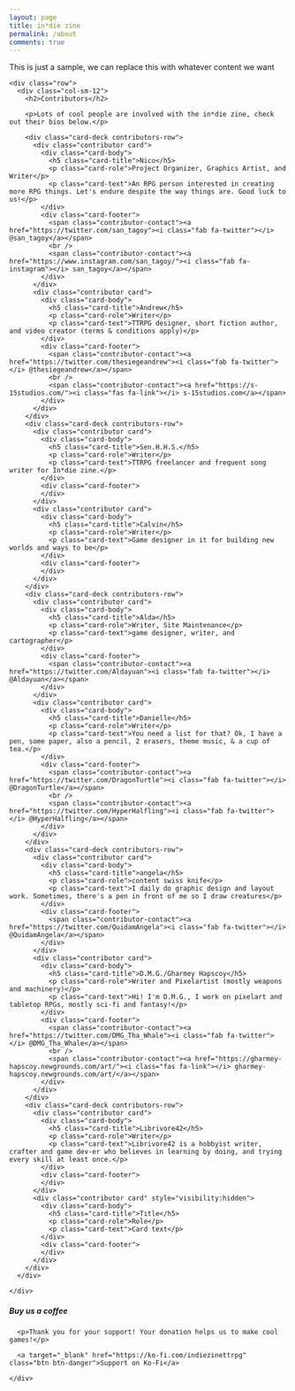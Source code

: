 ```yaml
---
layout: page
title: in*die zine
permalink: /about
comments: true
---
```


<div class="row justify-content-between">
  <div class="col-md-8">
    <div class="row">
      <div class="col-sm-12">
        <p>This is just a sample, we can replace this with whatever content we want</p>
      </div>
    </div>

    <div class="row">
      <div class="col-sm-12">
        <h2>Contributors</h2>

        <p>Lots of cool people are involved with the in*die zine, check out their bios below.</p>

        <div class="card-deck contributors-row">
          <div class="contributor card">
            <div class="card-body">
              <h5 class="card-title">Nico</h5>
              <p class="card-role">Project Organizer, Graphics Artist, and Writer</p>
              <p class="card-text">An RPG person interested in creating more RPG things. Let's endure despite the way things are. Good luck to us!</p>
            </div>
            <div class="card-footer">
              <span class="contributor-contact"><a href="https://twitter.com/san_tagoy"><i class="fab fa-twitter"></i> @san_tagoy</a></span>
              <br />
              <span class="contributor-contact"><a href="https://www.instagram.com/san_tagoy/"><i class="fab fa-instagram"></i> san_tagoy</a></span>
            </div>
          </div>
          <div class="contributor card">
            <div class="card-body">
              <h5 class="card-title">Andrew</h5>
              <p class="card-role">Writer</p>
              <p class="card-text">TTRPG designer, short fiction author, and video creator (terms & conditions apply)</p>
            </div>
            <div class="card-footer">
              <span class="contributor-contact"><a href="https://twitter.com/thesiegeandrew"><i class="fab fa-twitter"></i> @thesiegeandrew</a></span>
              <br />
              <span class="contributor-contact"><a href="https://s-15studios.com/"><i class="fas fa-link"></i> s-15studios.com</a></span>
            </div>
          </div>
        </div>
        <div class="card-deck contributors-row">
          <div class="contributor card">
            <div class="card-body">
              <h5 class="card-title">Sen.H.H.S.</h5>
              <p class="card-role">Writer</p>
              <p class="card-text">TTRPG freelancer and frequent song writer for In*die zine.</p>
            </div>
            <div class="card-footer">
            </div>
          </div>
          <div class="contributor card">
            <div class="card-body">
              <h5 class="card-title">Calvin</h5>
              <p class="card-role">Writer</p>
              <p class="card-text">Game designer in it for building new worlds and ways to be</p>
            </div>
            <div class="card-footer">
            </div>
          </div>
        </div>
        <div class="card-deck contributors-row">
          <div class="contributor card">
            <div class="card-body">
              <h5 class="card-title">Alda</h5>
              <p class="card-role">Writer, Site Maintenance</p>
              <p class="card-text">game designer, writer, and cartographer</p>
            </div>
            <div class="card-footer">
              <span class="contributor-contact"><a href="https://twitter.com/Aldayuan"><i class="fab fa-twitter"></i> @Aldayuan</a></span>
            </div>
          </div>
          <div class="contributor card">
            <div class="card-body">
              <h5 class="card-title">Danielle</h5>
              <p class="card-role">Writer</p>
              <p class="card-text">You need a list for that? Ok, I have a pen, some paper, also a pencil, 2 erasers, theme music, & a cup of tea.</p>
            </div>
            <div class="card-footer">
              <span class="contributor-contact"><a href="https://twitter.com/DragonTurtle"><i class="fab fa-twitter"></i> @DragonTurtle</a></span>
              <br />
              <span class="contributor-contact"><a href="https://twitter.com/HyperHalfling"><i class="fab fa-twitter"></i> @HyperHalfling</a></span>
            </div>
          </div>
        </div>
        <div class="card-deck contributors-row">
          <div class="contributor card">
            <div class="card-body">
              <h5 class="card-title">angela</h5>
              <p class="card-role">content swiss knife</p>
              <p class="card-text">I daily do graphic design and layout work. Sometimes, there's a pen in front of me so I draw creatures</p>
            </div>
            <div class="card-footer">
              <span class="contributor-contact"><a href="https://twitter.com/QuidamAngela"><i class="fab fa-twitter"></i> @QuidamAngela</a></span>
            </div>
          </div>
          <div class="contributor card">
            <div class="card-body">
              <h5 class="card-title">D.M.G./Gharmey Hapscoy</h5>
              <p class="card-role">Writer and Pixelartist (mostly weapons and machinery)</p>
              <p class="card-text">Hi! I'm D.M.G., I work on pixelart and tabletop RPGs, mostly sci-fi and fantasy!</p>
            </div>
            <div class="card-footer">
              <span class="contributor-contact"><a href="https://twitter.com/DMG_Tha_Whale"><i class="fab fa-twitter"></i> @DMG_Tha_Whale</a></span>
              <br />
              <span class="contributor-contact"><a href="https://gharmey-hapscoy.newgrounds.com/art/"><i class="fas fa-link"></i> gharmey-hapscoy.newgrounds.com/art/</a></span>
            </div>
          </div>
        </div>
        <div class="card-deck contributors-row">
          <div class="contributor card">
            <div class="card-body">
              <h5 class="card-title">Librivore42</h5>
              <p class="card-role">Writer</p>
              <p class="card-text">Librivore42 is a hobbyist writer, crafter and game dev-er who believes in learning by doing, and trying every skill at least once.</p>
            </div>
            <div class="card-footer">
            </div>
          </div>
          <div class="contributor card" style="visibility:hidden">
            <div class="card-body">
              <h5 class="card-title">Title</h5>
              <p class="card-role">Role</p>
              <p class="card-text">Card text</p>
            </div>
            <div class="card-footer">
            </div>
          </div>
        </div>
      </div>

    </div>
  </div>

  <div class="col-md-4">
    <div class="sticky-top sticky-top-80">
      <h5>Buy us a coffee</h5>

      <p>Thank you for your support! Your donation helps us to make cool games!</p>

      <a target="_blank" href="https://ko-fi.com/indiezinettrpg" class="btn btn-danger">Support on Ko-Fi</a>

    </div>
  </div>
</div>

